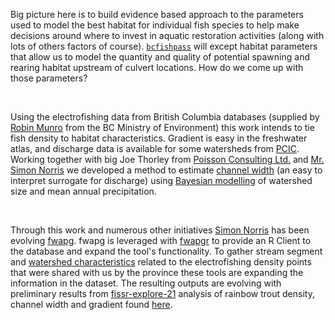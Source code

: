 Big picture here is to build evidence based approach to the parameters used to model the best habitat for individual fish species to help make decisions around where to invest in aquatic restoration activities (along with lots of others factors of course).  [`bcfishpass`](https://github.com/smnorris/bcfishpass/tree/main/02_model/parameters_newgraph) will except habitat parameters that allow us to model the quantity and quality of potential spawning and rearing habitat upstream of culvert locations. How do we come up with those parameters? 

<br>

Using the electrofishing data from British Columbia databases (supplied by [Robin Munro](https://dir.gov.bc.ca/gtds.cgi?esearch=&updateRequest=&view=detailed&sortBy=name&for=people&attribute=display+name&matchMethod=is&searchString=Robin+Munro&objectId=125664) from the BC Ministry of Environment) this work intends to tie fish density to habitat characteristics. Gradient is easy in the freshwater atlas, and discharge data is available for some watersheds from [PCIC](https://www.pacificclimate.org/data/gridded-hydrologic-model-output).  Working together with big Joe Thorley from [Poisson Consulting Ltd.](https://github.com/poissonconsulting) and [Mr. Simon Norris](https://github.com/smnorris) we developed a method to estimate [channel width](https://github.com/smnorris/bcfishpass/tree/main/01_prep/habitat/02_channel_width) (an easy to interpret surrogate for discharge) using [Bayesian modelling](https://github.com/NewGraphEnvironment/fish_passage_bulkley_2020_reporting/blob/master/docs/channel-width-21.pdf) of watershed size and mean annual precipitation.


<br>

Through this work and numerous other initiatives [Simon Norris](https://github.com/smnorris) has been evolving [fwapg](https://github.com/smnorris/fwapg). fwapg is leveraged with [fwapgr](https://github.com/poissonconsulting/fwapgr) to provide an R Client to the database and expand the tool's functionality. To gather stream segment and [watershed characteristics](https://github.com/smnorris/fissr_explore/tree/master/scripts) related to the electrofishing density points that were shared with us by the province these tools are expanding the information in the dataset. The resulting outputs are evolving with preliminary results from [fissr-explore-21](https://github.com/poissonconsulting/fissr-explore-21) analysis of rainbow trout density, channel width and gradient found [here](https://www.poissonconsulting.ca/f/1386346791).
